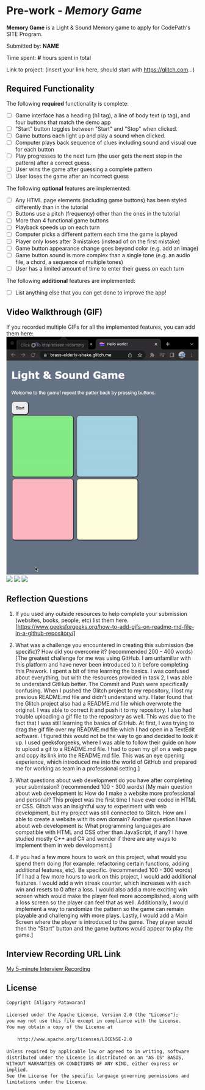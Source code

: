 # Pre-work - *Memory Game*

**Memory Game** is a Light & Sound Memory game to apply for CodePath's SITE Program. 

Submitted by: **NAME**

Time spent: **#** hours spent in total

Link to project: (insert your link here, should start with https://glitch.com...)

## Required Functionality

The following **required** functionality is complete:

* [ ] Game interface has a heading (h1 tag), a line of body text (p tag), and four buttons that match the demo app
* [ ] "Start" button toggles between "Start" and "Stop" when clicked. 
* [ ] Game buttons each light up and play a sound when clicked. 
* [ ] Computer plays back sequence of clues including sound and visual cue for each button
* [ ] Play progresses to the next turn (the user gets the next step in the pattern) after a correct guess. 
* [ ] User wins the game after guessing a complete pattern
* [ ] User loses the game after an incorrect guess

The following **optional** features are implemented:

* [ ] Any HTML page elements (including game buttons) has been styled differently than in the tutorial
* [ ] Buttons use a pitch (frequency) other than the ones in the tutorial
* [ ] More than 4 functional game buttons
* [ ] Playback speeds up on each turn
* [ ] Computer picks a different pattern each time the game is played
* [ ] Player only loses after 3 mistakes (instead of on the first mistake)
* [ ] Game button appearance change goes beyond color (e.g. add an image)
* [ ] Game button sound is more complex than a single tone (e.g. an audio file, a chord, a sequence of multiple tones)
* [ ] User has a limited amount of time to enter their guess on each turn

The following **additional** features are implemented:

- [ ] List anything else that you can get done to improve the app!

## Video Walkthrough (GIF)

If you recorded multiple GIFs for all the implemented features, you can add them here:
![](https://raw.githubusercontent.com/Aligary/CodePath-Prework/b6aa4cce52723de1ad73b63b8f46c572fe644d9a/ezgif.com-gif-maker.gif)
![](gif2-link-here)
![](gif3-link-here)
![](gif4-link-here)

## Reflection Questions
1. If you used any outside resources to help complete your submission (websites, books, people, etc) list them here. 
[https://www.geeksforgeeks.org/how-to-add-gifs-on-readme-md-file-in-a-github-repository/]

2. What was a challenge you encountered in creating this submission (be specific)? How did you overcome it? (recommended 200 - 400 words) 
[The greatest challenge for me was using GitHub. I am unfamiliar with this platform and have never been introduced to it before completing this Prework. I spent a bit of time learning the basics. I was confused about everything, but with the resources provided in task 2, I was able to understand GitHub better. The Commit and Push were specifically confusing. When I pushed the Glitch project to my repository, I lost my previous README.md file and didn't understand why. I later found that the Glitch project also had a README.md file which overwrote the original. I was able to correct it and push it to my repository. I also had trouble uploading a gif file to the repository as well. This was due to the fact that I was still learning the basics of GitHub. At first, I was trying to drag the gif file over my README.md file which I had open in a TextEdit software. I figured this would not be the way to go and decided to look it up. I used geeksforgeeks, where I was able to follow their guide on how to upload a gif to a README.md file. I had to open my gif on a web page and copy its link into the README.md file. This was an eye opening experience, which introduced me into the world of GitHub and prepared me for working as team in a professional setting.]

3. What questions about web development do you have after completing your submission? (recommended 100 - 300 words) 
[My main question about web development is: How do I make a website more professional and personal? This project was the first time I have ever coded in HTML or CSS. Glitch was an insightful way to experiment with web development, but my project was still connected to Glitch. How am I able to create a website with its own domain? Another question I have about web development is: What programming languages are compatible with HTML and CSS other than JavaScript, if any? I have studied mostly C++ and C# and wonder if there are any ways to implement them in web development.]

4. If you had a few more hours to work on this project, what would you spend them doing (for example: refactoring certain functions, adding additional features, etc). Be specific. (recommended 100 - 300 words) 
[If I had a few more hours to work on this project, I would add additional features. I would add a win streak counter, which increases with each win and resets to 0 after a loss. I would also add a more exciting win screen which would make the player feel more accomplished, along with a loss screen so the player can feel that as well. Additionally, I would implement a way to randomize the pattern so the game can remain playable and challenging with more plays. Lastly, I would add a Main Screen where the player is introduced to the game. They player would then the "Start" button and the game buttons would appear to play the game.]



## Interview Recording URL Link

[My 5-minute Interview Recording](your-link-here)


## License

    Copyright [Aligary Patawaran]

    Licensed under the Apache License, Version 2.0 (the "License");
    you may not use this file except in compliance with the License.
    You may obtain a copy of the License at

        http://www.apache.org/licenses/LICENSE-2.0

    Unless required by applicable law or agreed to in writing, software
    distributed under the License is distributed on an "AS IS" BASIS,
    WITHOUT WARRANTIES OR CONDITIONS OF ANY KIND, either express or implied.
    See the License for the specific language governing permissions and
    limitations under the License.